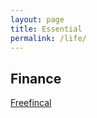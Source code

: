 ```yaml
---
layout: page
title: Essential
permalink: /life/
---
```


## Finance

[Freefincal](https://freefincal.com/)

